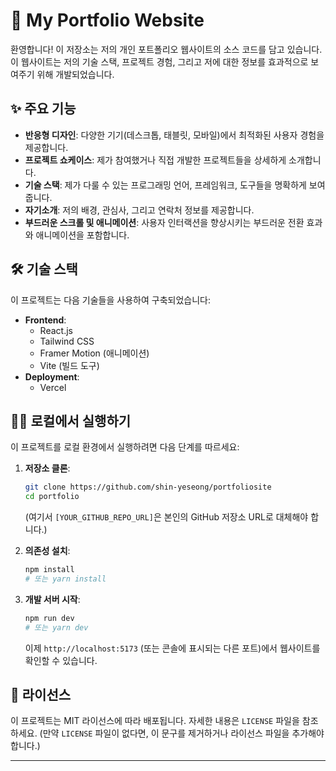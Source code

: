 # 🚀 My Portfolio Website

환영합니다! 이 저장소는 저의 개인 포트폴리오 웹사이트의 소스 코드를 담고 있습니다. 이 웹사이트는 저의 기술 스택, 프로젝트 경험, 그리고 저에 대한 정보를 효과적으로 보여주기 위해 개발되었습니다.

## ✨ 주요 기능

*   **반응형 디자인**: 다양한 기기(데스크톱, 태블릿, 모바일)에서 최적화된 사용자 경험을 제공합니다.
*   **프로젝트 쇼케이스**: 제가 참여했거나 직접 개발한 프로젝트들을 상세하게 소개합니다.
*   **기술 스택**: 제가 다룰 수 있는 프로그래밍 언어, 프레임워크, 도구들을 명확하게 보여줍니다.
*   **자기소개**: 저의 배경, 관심사, 그리고 연락처 정보를 제공합니다.
*   **부드러운 스크롤 및 애니메이션**: 사용자 인터랙션을 향상시키는 부드러운 전환 효과와 애니메이션을 포함합니다.

## 🛠️ 기술 스택

이 프로젝트는 다음 기술들을 사용하여 구축되었습니다:

*   **Frontend**:
    *   React.js
    *   Tailwind CSS
    *   Framer Motion (애니메이션)
    *   Vite (빌드 도구)
*   **Deployment**:
    *   Vercel

## 🏃‍♂️ 로컬에서 실행하기

이 프로젝트를 로컬 환경에서 실행하려면 다음 단계를 따르세요:

1.  **저장소 클론**:
    ```bash
    git clone https://github.com/shin-yeseong/portfoliosite
    cd portfolio
    ```
    (여기서 `[YOUR_GITHUB_REPO_URL]`은 본인의 GitHub 저장소 URL로 대체해야 합니다.)

2.  **의존성 설치**:
    ```bash
    npm install
    # 또는 yarn install
    ```

3.  **개발 서버 시작**:
    ```bash
    npm run dev
    # 또는 yarn dev
    ```

    이제 `http://localhost:5173` (또는 콘솔에 표시되는 다른 포트)에서 웹사이트를 확인할 수 있습니다.

## 📄 라이선스

이 프로젝트는 MIT 라이선스에 따라 배포됩니다. 자세한 내용은 `LICENSE` 파일을 참조하세요. (만약 `LICENSE` 파일이 없다면, 이 문구를 제거하거나 라이선스 파일을 추가해야 합니다.)

---
